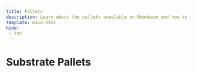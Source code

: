 ```yaml
---
title: Pallets
description: Learn about the pallets available on Moonbeam and how to interact with them through their associated extrinsics and, if applicable, their Solidity interface.
template: main.html
hide: 
 - toc
---
```


<h1 class='subsection-title'>Substrate Pallets</h1>
<div class='subsection-wrapper'></div>